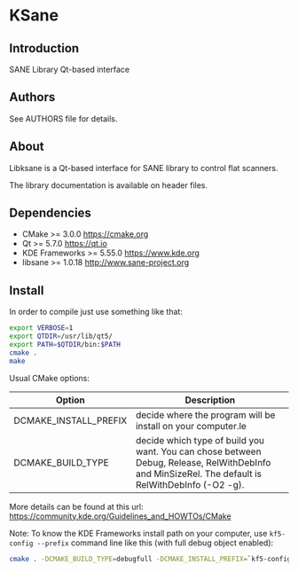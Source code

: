 # KSane

## Introduction

SANE Library Qt-based interface

## Authors

See AUTHORS file for details.

## About

Libksane is a Qt-based interface for SANE library to control flat scanners.

The library documentation is available on header files.

## Dependencies

 - CMake          >= 3.0.0                 https://cmake.org
 - Qt             >= 5.7.0                 https://qt.io
 - KDE Frameworks >= 5.55.0                https://www.kde.org
 - libsane        >= 1.0.18                http://www.sane-project.org

## Install

In order to compile just use something like that:

```bash
export VERBOSE=1
export QTDIR=/usr/lib/qt5/
export PATH=$QTDIR/bin:$PATH 
cmake .
make
```

Usual CMake options:

| Option                | Description |
| -------               | ----------- |
| DCMAKE_INSTALL_PREFIX | decide where the program will be install on your computer.le |
| DCMAKE_BUILD_TYPE     | decide which type of build you want. You can chose between Debug, Release, RelWithDebInfo and MinSizeRel. The default is RelWithDebInfo (-O2 -g). |

More details can be found at this url: https://community.kde.org/Guidelines_and_HOWTOs/CMake

Note: To know the KDE Frameworks install path on your computer, use `kf5-config --prefix` command line like this (with full debug object enabled):

```bash
cmake . -DCMAKE_BUILD_TYPE=debugfull -DCMAKE_INSTALL_PREFIX=`kf5-config --prefix`
```
